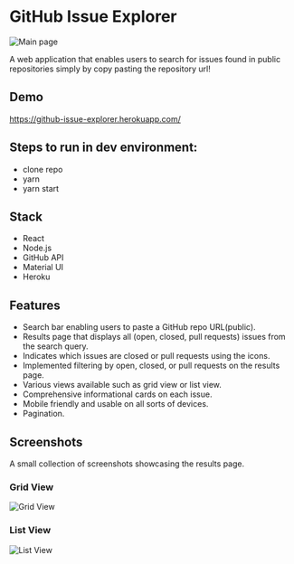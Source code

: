 # GitHub Issue Explorer
![Main page](https://i.imgur.com/njpnLzy.png)

A web application that enables users to search for issues found in public repositories simply by copy pasting the repository url!


## Demo
https://github-issue-explorer.herokuapp.com/

## Steps to run in dev environment:

- clone repo
- yarn
- yarn start

## Stack
- React
- Node.js
- GitHub API
- Material UI
- Heroku

## Features
- Search bar enabling users to paste a GitHub repo URL(public).
- Results page that displays all (open, closed, pull requests) issues from the search query.
- Indicates which issues are closed or pull requests using the icons.
- Implemented filtering by open, closed, or pull requests on the results page.
- Various views available such as grid view or list view.
- Comprehensive informational cards on each issue.
- Mobile friendly and usable on all sorts of devices.
- Pagination.

## Screenshots
A small collection of screenshots showcasing the results page.

### Grid View
![Grid View](https://i.imgur.com/u58GrpN.png)

### List View
![List View](https://i.imgur.com/hOSYzQT.png)


